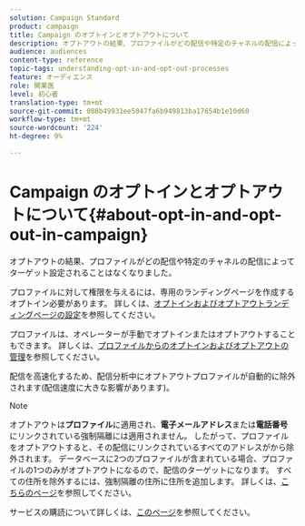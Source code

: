 ```yaml
---
solution: Campaign Standard
product: campaign
title: Campaign のオプトインとオプトアウトについて
description: オプトアウトの結果、プロファイルがどの配信や特定のチャネルの配信によってターゲット設定されることはなくなりました。
audience: audiences
content-type: reference
topic-tags: understanding-opt-in-and-opt-out-processes
feature: オーディエンス
role: 開業医
level: 初心者
translation-type: tm+mt
source-git-commit: 088b49931ee5047fa6b949813ba17654b1e10d60
workflow-type: tm+mt
source-wordcount: '224'
ht-degree: 9%

---
```



# Campaign のオプトインとオプトアウトについて{#about-opt-in-and-opt-out-in-campaign}

オプトアウトの結果、プロファイルがどの配信や特定のチャネルの配信によってターゲット設定されることはなくなりました。

プロファイルに対して権限を与えるには、専用のランディングページを作成するオプトイン必要があります。 詳しくは、[オプトインおよびオプトアウトランディングページの設定](../../audiences/using/managing-opt-in-and-opt-out-in-campaign.md#setting-up-opt-in-and-opt-out-landing-pages)を参照してください。

プロファイルは、オペレーターが手動でオプトインまたはオプトアウトすることもできます。 詳しくは、[プロファイルからのオプトインおよびオプトアウトの管理](../../audiences/using/managing-opt-in-and-opt-out-in-campaign.md#managing-opt-in-and-opt-out-from-a-profile)を参照してください。

配信を高速化するため、配信分析中にオプトアウトプロファイルが自動的に除外されます(配信速度に大きな影響があります)。

>[!NOTE]
>
>オプトアウトは&#x200B;**プロファイル**&#x200B;に適用され、**電子メールアドレス**&#x200B;または&#x200B;**電話番号**&#x200B;にリンクされている強制隔離には適用されません。 したがって、プロファイルをオプトアウトすると、その配信にリンクされているすべてのアドレスがから除外されます。 データベースに2つのプロファイルが含まれている場合、プロファイルの1つのみがオプトアウトになるので、配信のターゲットになります。 すべての住所を除外するには、強制隔離の住所に住所を追加します。 詳しくは、[こちらのページ](../../sending/using/understanding-quarantine-management.md#identifying-quarantined-addresses-for-the-entire-platform)を参照してください。

サービスの購読について詳しくは、[このページ](../../audiences/using/about-subscriptions.md)を参照してください。
